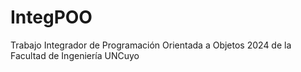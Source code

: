 # IntegPOO
Trabajo Integrador de Programación Orientada a Objetos 2024 de la Facultad de Ingeniería UNCuyo
